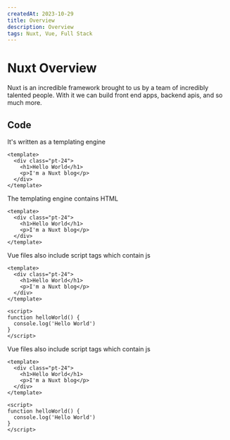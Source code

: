 ```yaml
---
createdAt: 2023-10-29
title: Overview
description: Overview
tags: Nuxt, Vue, Full Stack
---
```

# Nuxt Overview

Nuxt is an incredible framework brought to us by a team of incredibly talented people. With it we can build front end apps, backend apis, and so much more.

## Code

It's written as a templating engine

```vue {1-6} [/app.vue]
<template>
  <div class="pt-24">
    <h1>Hello World</h1>
    <p>I'm a Nuxt blog</p>
  </div>
</template>
```

The templating engine contains HTML

```vue
<template>
  <div class="pt-24">
    <h1>Hello World</h1>
    <p>I'm a Nuxt blog</p>
  </div>
</template>
```

Vue files also include script tags which contain js

```vue
<template>
  <div class="pt-24">
    <h1>Hello World</h1>
    <p>I'm a Nuxt blog</p>
  </div>
</template>

<script>
function helloWorld() {
  console.log('Hello World')
}
</script>
```

Vue files also include script tags which contain js

```vue
<template>
  <div class="pt-24">
    <h1>Hello World</h1>
    <p>I'm a Nuxt blog</p>
  </div>
</template>

<script>
function helloWorld() {
  console.log('Hello World')
}
</script>
```